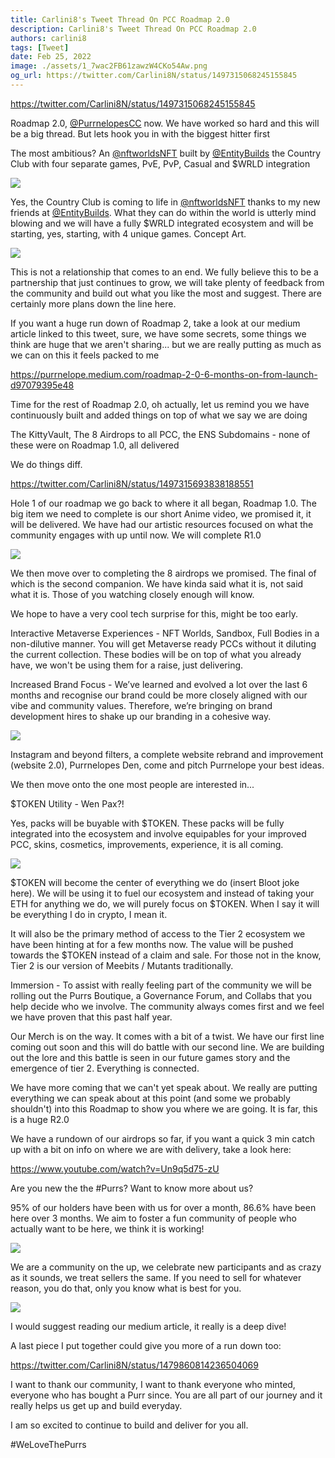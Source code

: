 ```yaml
---
title: Carlini8's Tweet Thread On PCC Roadmap 2.0
description: Carlini8's Tweet Thread On PCC Roadmap 2.0
authors: carlini8
tags: [Tweet]
date: Feb 25, 2022
image: ./assets/1_7wac2FB61zawzW4CKo54Aw.png
og_url: https://twitter.com/Carlini8N/status/1497315068245155845
---
```


https://twitter.com/Carlini8N/status/1497315068245155845

Roadmap 2.0, [@PurrnelopesCC](https://twitter.com/PurrnelopesCC) now. We have worked so hard and this will be a big thread. But lets hook you in with the biggest hitter first

<!--truncate-->

The most ambitious? An [@nftworldsNFT](https://twitter.com/nftworldsNFT) built by [@EntityBuilds](https://twitter.com/EntityBuilds) the Country Club with four separate games, PvE, PvP, Casual and $WRLD integration

![](./assets/2022-02-25-carlini8-thread-roadmap-2/FMeGumdWYAMO8aA.jpeg)

Yes, the Country Club is coming to life in [@nftworldsNFT](https://twitter.com/nftworldsNFT) thanks to my new friends at [@EntityBuilds](https://twitter.com/EntityBuilds). What they can do within the world is utterly mind blowing and we will have a fully $WRLD integrated ecosystem and will be starting, yes, starting, with 4 unique games. Concept Art.

![](./assets/2022-02-25-carlini8-thread-roadmap-2/FMeIIgOXsAUJPmB.jpeg)

This is not a relationship that comes to an end. We fully believe this to be a partnership that just continues to grow, we will take plenty of feedback from the community and build out what you like the most and suggest. There are certainly more plans down the line here.

If you want a huge run down of Roadmap 2, take a look at our medium article linked to this tweet, sure, we have some secrets, some things we think are huge that we aren't sharing... but we are really putting as much as we can on this it feels packed to me

https://purrnelope.medium.com/roadmap-2-0-6-months-on-from-launch-d97079395e48

Time for the rest of Roadmap 2.0, oh actually, let us remind you we have continuously built and added things on top of what we say we are doing

The KittyVault, The 8 Airdrops to all PCC, the ENS Subdomains - none of these were on Roadmap 1.0, all delivered

We do things diff.

https://twitter.com/Carlini8N/status/1497315693838188551

Hole 1 of our roadmap we go back to where it all began, Roadmap 1.0. The big item we need to complete is our short Anime video, we promised it, it will be delivered. We have had our artistic resources focused on what the community engages with up until now. We will complete R1.0

![](./assets/2022-02-25-carlini8-thread-roadmap-2/FMeIyDtXoAMYeLa.png)

We then move over to completing the 8 airdrops we promised. The final of which is the second companion. We have kinda said what it is, not said what it is. Those of you watching closely enough will know.

We hope to have a very cool tech surprise for this, might be too early.

Interactive Metaverse Experiences - NFT Worlds, Sandbox, Full Bodies in a non-dilutive manner. You will get Metaverse ready PCCs without it diluting the current collection. These bodies will be on top of what you already have, we won't be using them for a raise, just delivering.

Increased Brand Focus - We’ve learned and evolved a lot over the last 6 months and recognise our brand could be more closely aligned with our vibe and community values. Therefore, we’re bringing on brand development hires to shake up our branding in a cohesive way.

![](./assets/2022-02-25-carlini8-thread-roadmap-2/FMeJG1dXIAsoE6a.jpg)

Instagram and beyond filters, a complete website rebrand and improvement (website 2.0), Purrnelopes Den, come and pitch Purrnelope your best ideas.

We then move onto the one most people are interested in...

$TOKEN Utility - Wen Pax?!

Yes, packs will be buyable with $TOKEN. These packs will be fully integrated into the ecosystem and involve equipables for your improved PCC, skins, cosmetics, improvements, experience, it is all coming.

![](./assets/2022-02-25-carlini8-thread-roadmap-2/FMeJNk7WYAgZF5l.png)

$TOKEN will become the center of everything we do (insert Bloot joke here). We will be using it to fuel our ecosystem and instead of taking your ETH for anything we do, we will purely focus on $TOKEN. When I say it will be everything I do in crypto, I mean it.

It will also be the primary method of access to the Tier 2 ecosystem we have been hinting at for a few months now. The value will be pushed towards the $TOKEN instead of a claim and sale. For those not in the know, Tier 2 is our version of Meebits / Mutants traditionally.

Immersion - To assist with really feeling part of the community we will be rolling out the Purrs Boutique, a Governance Forum, and Collabs that you help decide who we involve. The community always comes first and we feel we have proven that this past half year.

Our Merch is on the way. It comes with a bit of a twist. We have our first line coming out soon and this will do battle with our second line. We are building out the lore and this battle is seen in our future games story and the emergence of tier 2. Everything is connected.

We have more coming that we can't yet speak about. We really are putting everything we can speak about at this point (and some we probably shouldn't) into this Roadmap to show you where we are going. It is far, this is a huge R2.0

We have a rundown of our airdrops so far, if you want a quick 3 min catch up with a bit on info on where we are with delivery, take a look here:

https://www.youtube.com/watch?v=Un9q5d75-zU

Are you new the the #Purrs? Want to know more about us?

95% of our holders have been with us for over a month, 86.6% have been here over 3 months. We aim to foster a fun community of people who actually want to be here, we think it is working!

![](./assets/2022-02-25-carlini8-thread-roadmap-2/FMeJgLQXoAAf52x.png)

We are a community on the up, we celebrate new participants and as crazy as it sounds, we treat sellers the same. If you need to sell for whatever reason, you do that, only you know what is best for you.

![](./assets/2022-02-25-carlini8-thread-roadmap-2/FMeJmfSXMAY1F_z.jpg)

I would suggest reading our medium article, it really is a deep dive!

A last piece I put together could give you more of a run down too:

https://twitter.com/Carlini8N/status/1479860814236504069

I want to thank our community, I want to thank everyone who minted, everyone who has bought a Purr since. You are all part of our journey and it really helps us get up and build everyday.

I am so excited to continue to build and deliver for you all.

#WeLoveThePurrs
